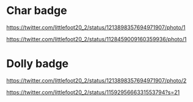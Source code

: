 # Char badge
https://twitter.com/littlefoot20_2/status/1213898357694971907/photo/1

https://twitter.com/littlefoot20_2/status/1128459009160359936/photo/1

# Dolly badge
https://twitter.com/littlefoot20_2/status/1213898357694971907/photo/2

https://twitter.com/littlefoot20_2/status/1159295666331553794?s=21
